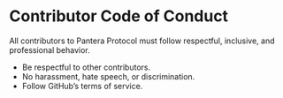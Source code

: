 # Contributor Code of Conduct

All contributors to Pantera Protocol must follow respectful, inclusive, and professional behavior.
- Be respectful to other contributors.
- No harassment, hate speech, or discrimination.
- Follow GitHub’s terms of service.
